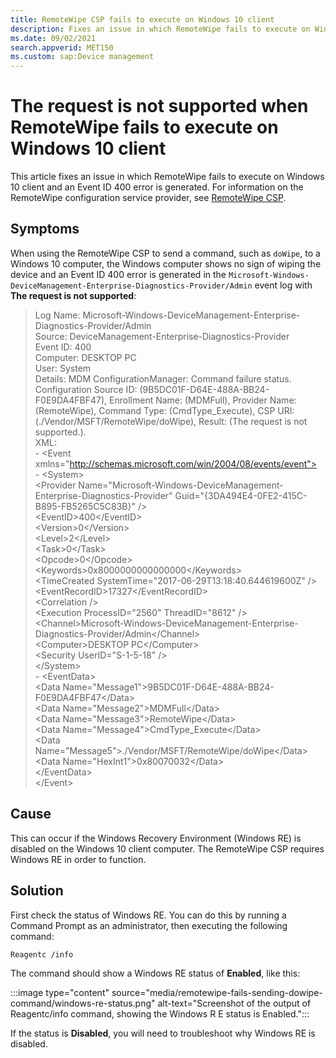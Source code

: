 ```yaml
---
title: RemoteWipe CSP fails to execute on Windows 10 client
description: Fixes an issue in which RemoteWipe fails to execute on Windows 10 client and an Event ID 400 error is generated.
ms.date: 09/02/2021
search.appverid: MET150
ms.custom: sap:Device management
---
```

# The request is not supported when RemoteWipe fails to execute on Windows 10 client

This article fixes an issue in which RemoteWipe fails to execute on Windows 10 client and an Event ID 400 error is generated. For information on the RemoteWipe configuration service provider, see [RemoteWipe CSP](/windows/client-management/mdm/remotewipe-csp).

## Symptoms

When using the RemoteWipe CSP to send a command, such as `doWipe`, to a Windows 10 computer, the Windows computer shows no sign of wiping the device and an Event ID 400 error is generated in the `Microsoft-Windows-DeviceManagement-Enterprise-Diagnostics-Provider/Admin` event log with **The request is not supported**:

> Log Name: Microsoft-Windows-DeviceManagement-Enterprise-Diagnostics-Provider/Admin  
> Source: DeviceManagement-Enterprise-Diagnostics-Provider  
> Event ID: 400  
> Computer: DESKTOP PC  
> User: System  
> Details: MDM ConfigurationManager: Command failure status. Configuration Source ID: (9B5DC01F-D64E-488A-BB24-F0E9DA4FBF47), Enrollment Name: (MDMFull), Provider Name: (RemoteWipe), Command Type: (CmdType_Execute), CSP URI: (./Vendor/MSFT/RemoteWipe/doWipe), Result: (The request is not supported.).  
> XML:  
> \- \<Event xmlns="http://schemas.microsoft.com/win/2004/08/events/event">  
> \- \<System>  
> \<Provider Name="Microsoft-Windows-DeviceManagement-Enterprise-Diagnostics-Provider" Guid="{3DA494E4-0FE2-415C-B895-FB5265C5C83B}" />  
> \<EventID>400\</EventID>  
> \<Version>0\</Version>  
> \<Level>2\</Level>  
> \<Task>0\</Task>  
> \<Opcode>0\</Opcode>  
> \<Keywords>0x8000000000000000\</Keywords>  
> \<TimeCreated SystemTime="2017-06-29T13:18:40.644619600Z" />  
> \<EventRecordID>17327\</EventRecordID>  
> \<Correlation />  
> \<Execution ProcessID="2560" ThreadID="8612" />  
> \<Channel>Microsoft-Windows-DeviceManagement-Enterprise-Diagnostics-Provider/Admin\</Channel>  
> \<Computer>DESKTOP PC\</Computer>  
> \<Security UserID="S-1-5-18" />  
> \</System>  
> \- \<EventData>  
> \<Data Name="Message1">9B5DC01F-D64E-488A-BB24-F0E9DA4FBF47\</Data>  
> \<Data Name="Message2">MDMFull\</Data>  
> \<Data Name="Message3">RemoteWipe\</Data>  
> \<Data Name="Message4">CmdType_Execute\</Data>  
> \<Data Name="Message5">./Vendor/MSFT/RemoteWipe/doWipe\</Data>  
> \<Data Name="HexInt1">0x80070032\</Data>  
> \</EventData>  
> \</Event>

## Cause

This can occur if the Windows Recovery Environment (Windows RE) is disabled on the Windows 10 client computer. The RemoteWipe CSP requires Windows RE in order to function.

## Solution

First check the status of Windows RE. You can do this by running a Command Prompt as an administrator, then executing the following command:

```console
Reagentc /info
```

The command should show a Windows RE status of **Enabled**, like this:

:::image type="content" source="media/remotewipe-fails-sending-dowipe-command/windows-re-status.png" alt-text="Screenshot of the output of Reagentc/info command, showing the Windows R E status is Enabled.":::

If the status is **Disabled**, you will need to troubleshoot why Windows RE is disabled.
